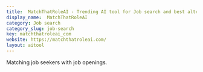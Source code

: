 ```yaml
---
title:  MatchThatRoleAI - Trending AI tool for Job search and best alternatives
display_name:  MatchThatRoleAI
category: Job search
category_slug: job-search
key: matchthatroleai_com
website: https://matchthatroleai.com/
layout: aitool
---
```


Matching job seekers with job openings.
